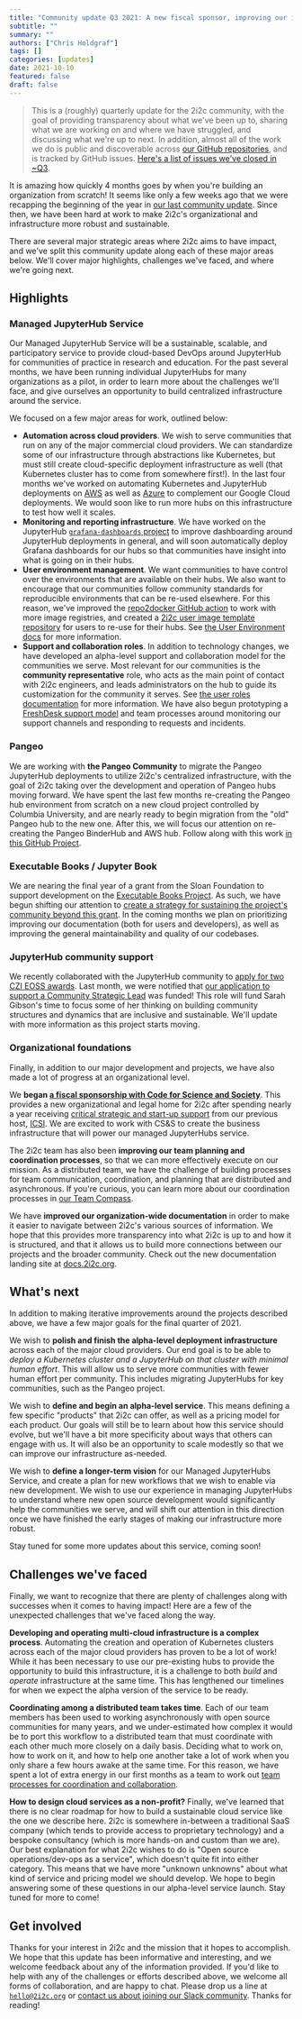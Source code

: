 ```yaml
---
title: "Community update Q3 2021: A new fiscal sponsor, improving our infrastructure, nearing an alpha launch."
subtitle: ""
summary: ""
authors: ["Chris Holdgraf"]
tags: []
categories: [updates]
date: 2021-10-10
featured: false
draft: false
---
```


> This is a (roughly) quarterly update for the 2i2c community, with the goal of providing transparency about what we've been up to, sharing what we are working on and where we have struggled, and discussing what we're up to next. In addition, almost all of the work we do is public and discoverable across [our GitHub repositories](https://github.com/2i2c-org/), and is tracked by GitHub issues. [Here's a list of issues we've closed in ~Q3](https://github.com/search?q=org:2i2c-org+type:issue+is:closed+closed:2021-06-01..2021-10-01+-label:%22type:+team-sync%22+is:issue&type=issues).

It is amazing how quickly 4 months goes by when you're building an organization from scratch! It seems like only a few weeks ago that we were recapping the beginning of the year in [our last community update](../six-month-update). Since then, we have been hard at work to make 2i2c's organizational and infrastructure more robust and sustainable.

There are several major strategic areas where 2i2c aims to have impact, and we've split this community update along each of these major areas below. We'll cover major highlights, challenges we've faced, and where we're going next.

## Highlights

### Managed JupyterHub Service

Our Managed JupyterHub Service will be a sustainable, scalable, and participatory service to provide cloud-based DevOps around JupyterHub for communities of practice in research and education. For the past several months, we have been running individual JupyterHubs for many organizations as a pilot, in order to learn more about the challenges we'll face, and give ourselves an opportunity to build centralized infrastructure around the service.

We focused on a few major areas for work, outlined below:

- **Automation across cloud providers**. We wish to serve communities that run on any of the major commercial cloud providers. We can standardize some of our infrastructure through abstractions like Kubernetes, but must still create cloud-specific deployment infrastructure as well (that Kubernetes cluster has to come from somewhere first!). In the last four months we've worked on automating Kubernetes and JupyterHub deployments on [AWS](https://github.com/2i2c-org/infrastructure/issues/627) as well as [Azure](https://github.com/2i2c-org/infrastructure/issues/512) to complement our Google Cloud deployments. We would soon like to run more hubs on this infrastructure to test how well it scales.
- **Monitoring and reporting infrastructure**. We have worked on the JupyterHub [`grafana-dashboards` project](https://github.com/jupyterhub/grafana-dashboards) to improve dashboarding around JupyterHub deployments in general, and will soon automatically deploy Grafana dashboards for our hubs so that communities have insight into what is going on in their hubs. 
- **User environment management**. We want communities to have control over the environments that are available on their hubs. We also want to encourage that our communities follow community standards for reproducible environments that can be re-used elsewhere. For this reason, we've improved the [repo2docker GitHub action](https://github.com/jupyterhub/repo2docker-action) to work with more image registries, and created a [2i2c user image template repository](https://github.com/2i2c-org/hub-user-image-template) for users to re-use for their hubs. See [the User Environment docs](https://docs.2i2c.org/en/latest/admin/howto/environment.html#bring-your-own-docker-image) for more information.
- **Support and collaboration roles**. In addition to technology changes, we have developed an alpha-level support and collaboration model for the communities we serve. Most relevant for our communities is the **community representative** role, who acts as the main point of contact with 2i2c engineers, and leads administrators on the hub to guide its customization for the community it serves. See [the user roles documentation](https://docs.2i2c.org/en/latest/about/roles.html) for more information. We have also begun prototyping a [FreshDesk support model](https://docs.2i2c.org/en/latest/support.html) and team processes around monitoring our support channels and responding to requests and incidents.

### Pangeo

We are working with **the Pangeo Community** to migrate the Pangeo JupyterHub deployments to utilize 2i2c's centralized infrastructure, with the goal of 2i2c taking over the development and operation of Pangeo hubs moving forward. We have spent the last few months re-creating the Pangeo hub environment from scratch on a new cloud project controlled by Columbia University, and are nearly ready to begin migration from the "old" Pangeo hub to the new one. After this, we will focus our attention on re-creating the Pangeo BinderHub and AWS hub. Follow along with this work [in this GitHub Project](https://github.com/orgs/2i2c-org/projects/16).

### Executable Books / Jupyter Book

We are nearing the final year of a grant from the Sloan Foundation to support development on the [Executable Books Project](https://executablebooks.org). As such, we have begun shifting our attention to [create a strategy for sustaining the project's community beyond this grant](https://github.com/executablebooks/meta/issues/493). In the coming months we plan on prioritizing improving our documentation (both for users and developers), as well as improving the general maintainability and quality of our codebases.

### JupyterHub community support

We recently collaborated with the JupyterHub community to [apply for two CZI EOSS awards](https://github.com/jupyterhub/team-compass/issues/380). Last month, we were notified that [our application to support a Community Strategic Lead](https://chanzuckerberg.com/eoss/proposals/jupyterhub-community-strategic-lead/) was funded! This role will fund Sarah Gibson's time to focus some of her thinking on building community structures and dynamics that are inclusive and sustainable. We'll update with more information as this project starts moving.

### Organizational foundations

Finally, in addition to our major development and projects, we have also made a lot of progress at an organizational level.

We **began [a fiscal sponsorship with Code for Science and Society](https://2i2c.org/posts/2021/css-announce/)**. This provides a new organizational and legal home for 2i2c after spending nearly a year receiving [critical strategic and start-up support](https://www.icsi.berkeley.edu/icsi/news/2021/08/2i2c-new-chapter) from our previous host, [ICSI](https://www.icsi.berkeley.edu). We are excited to work with CS&S to create the business infrastructure that will power our managed JupyterHubs service.

The 2i2c team has also been **improving our team planning and coordination processes**, so that we can more effectively execute on our mission. As a distributed team, we have the challenge of building processes for team communication, coordination, and planning that are distributed and asynchronous. If you're curious, you can learn more about our coordination processes in [our Team Compass](https://compass.2i2c.org/en/latest/practices/development.html).

We have **improved our organization-wide documentation** in order to make it easier to navigate between 2i2c's various sources of information. We hope that this provides more transparency into what 2i2c is up to and how it is structured, and that it allows us to build more connections between our projects and the broader community. Check out the new documentation landing site at [docs.2i2c.org](https://docs.2i2c.org).

## What's next

In addition to making iterative improvements around the projects described above, we have a few major goals for the final quarter of 2021.

We wish to **polish and finish the alpha-level deployment infrastructure** across each of the major cloud providers. Our end goal is to be able to _deploy a Kubernetes cluster and a JupyterHub on that cluster with minimal human effort_. This will allow us to serve more communities with fewer human effort per community. This includes migrating JupyterHubs for key communities, such as the Pangeo project.

We wish to **define and begin an alpha-level service**. This means defining a few specific "products" that 2i2c can offer, as well as a pricing model for each product. Our goals will still be to learn about how this service should evolve, but we'll have a bit more specificity about ways that others can engage with us. It will also be an opportunity to scale modestly so that we can improve our infrastructure as-needed.

We wish to **define a longer-term vision** for our Managed JupyterHubs Service, and create a plan for new workflows that we wish to enable via new development. We wish to use our experience in managing JupyterHubs to understand where new open source development would significantly help the communities we serve, and will shift our attention in this direction once we have finished the early stages of making our infrastructure more robust.

Stay tuned for some more updates about this service, coming soon!

## Challenges we've faced

Finally, we want to recognize that there are plenty of challenges along with successes when it comes to having impact! Here are a few of the unexpected challenges that we've faced along the way.

**Developing and operating multi-cloud infrastructure is a complex process**. Automating the creation and operation of Kubernetes clusters across each of the major cloud providers has proven to be a lot of work! While it has been necessary to use our pre-existing hubs to provide the opportunity to build this infrastructure, it is a challenge to both *build* and *operate* infrastructure at the same time. This has lengthened our timelines for when we expect the alpha version of the service to be ready.

**Coordinating among a distributed team takes time**. Each of our team members has been used to working asynchronously with open source communities for many years, and we under-estimated how complex it would be to port this workflow to a distributed team that must coordinate with each other much more closely on a daily basis. Deciding what to work on, how to work on it, and how to help one another take a lot of work when you only share a few hours awake at the same time. For this reason, we have spent a lot of extra energy in our first months as a team to work out [team processes for coordination and collaboration](https://compass.2i2c.org/en/latest/practices/development.html).

**How to design cloud services as a non-profit?** Finally, we've learned that there is no clear roadmap for how to build a sustainable cloud service like the one we describe here. 2i2c is somewhere in-between a traditional SaaS company (which tends to provide access to proprietary technology) and a bespoke consultancy (which is more hands-on and custom than we are). Our best explanation for what 2i2c wishes to do is "Open source operations/dev-ops as a service", which doesn't quite fit into either category. This means that we have more "unknown unknowns" about what kind of service and pricing model we should develop. We hope to begin answering some of these questions in our alpha-level service launch. Stay tuned for more to come!

## Get involved

Thanks for your interest in 2i2c and the mission that it hopes to accomplish.
We hope that this update has been informative and interesting, and we welcome feedback about any of the information provided. If you'd like to help with any of the challenges or efforts described above, we welcome all forms of collaboration, and are happy to chat. Please drop us a line at [`hello@2i2c.org`](mailto:hello@2i2c.org) or [contact us about joining our Slack community](https://2i2c.org/#contact). Thanks for reading!





